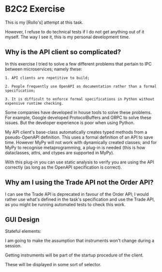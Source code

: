 # B2C2 Exercise

This is my [Rollo's] attempt at this task.

However, I refuse to do technical tests if I do not get anything out of it myself.
The way I see it, this is my personal development time.


## Why is the API client so complicated?

In this exercise I tried to solve a few different problems that pertain to IPC between
microservices; namely these:

	1. API clients are repetitive to build;

	2. People frequently use OpenAPI as documentation rather than a formal specification;

	3. It is difficult to enforce formal specifications in Python without expensive runtime checking.

Some companies have developed in house tools to solve these problems. For example,
Google developed ProtocolBuffers and GRPC to solve these issues. But the developer
experience is poor when using Python.

My API client's base-class automatically creates typed methods from a pseudo-OpenAPI
definition. This uses a formal definition of an API to save time. However MyPy will not
work with dynamically created classes; and for MyPy to recognise metaprogramming, a
plug-in is needed (this is how dataclasses, attrs, and ctypes are supported in MyPy).

With this plug-in you can use static analysis to verify you are using the API
correctly (as long as the OpenAPI specification is correct).

## Why am I using the Trade API not the Order API?

I can see the Trade API is deprecated in favour of the Order API; I would rather use
what's defined in the task's specification and use the Trade API, as you might be running
automated tests to check this work.



## GUI Design

Stateful elements:

I am going to make the assumption that instruments won't change during a session.

Getting instruments will be part of the startup procedure of the client.

These will be displayed in some sort of selector.
